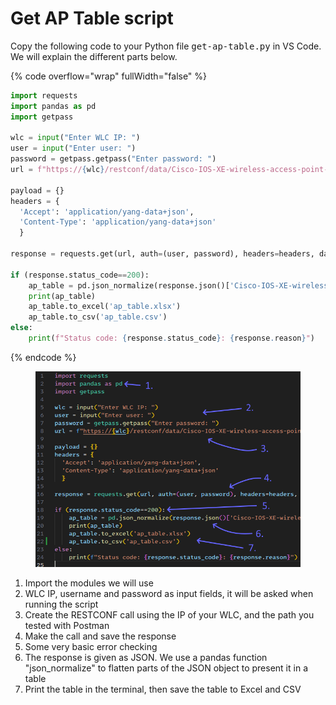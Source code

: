 # Get AP Table script

Copy the following code to your Python file <kbd>get-ap-table.py</kbd> in VS Code. We will explain the different parts below.

{% code overflow="wrap" fullWidth="false" %}
```python
import requests
import pandas as pd
import getpass

wlc = input("Enter WLC IP: ")
user = input("Enter user: ")
password = getpass.getpass("Enter password: ")
url = f"https://{wlc}/restconf/data/Cisco-IOS-XE-wireless-access-point-oper:access-point-oper-data/capwap-data?fields=wtp-mac;wtp-ip;name;ap-state;device-detail/static-info/board-data/wtp-serial-num;device-detail/static-info/board-data/wtp-enet-mac;device-detail/static-info/ap-models/model;tag-info/tag-source;tag-info/policy-tag-info;tag-info/site-tag;tag-info/rf-tag;tag-info/filter-info/filter-name;ap-time-info/boot-time;ap-time-info/join-time"

payload = {}
headers = {
  'Accept': 'application/yang-data+json',
  'Content-Type': 'application/yang-data+json'
  }

response = requests.get(url, auth=(user, password), headers=headers, data=payload, verify=False)

if (response.status_code==200):
    ap_table = pd.json_normalize(response.json()['Cisco-IOS-XE-wireless-access-point-oper:capwap-data'])
    print(ap_table)
    ap_table.to_excel('ap_table.xlsx')
    ap_table.to_csv('ap_table.csv')
else:
    print(f"Status code: {response.status_code}: {response.reason}")

```
{% endcode %}

<figure><img src="../../.gitbook/assets/image (4) (1) (1).png" alt=""><figcaption></figcaption></figure>

1. Import the modules we will use
2. WLC IP, username and password as input fields, it will be asked when running the script
3. Create the RESTCONF call using the IP of your WLC, and the path you tested with Postman
4. Make the call and save the response
5. Some very basic error checking
6. The response is given as JSON. We use a pandas function "json\_normalize" to flatten parts of the JSON object to present it in a table
7. Print the table in the terminal, then save the table to Excel and CSV
